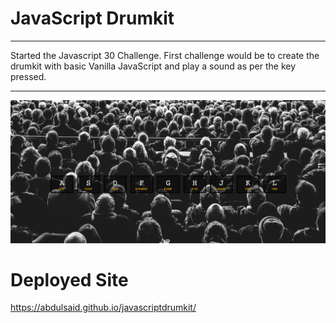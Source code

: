 # JavaScript Drumkit
- - -

Started the Javascript 30 Challenge. First challenge would be to create the drumkit with basic Vanilla JavaScript and play a sound as per the key pressed. 

- - -

![Image 1](https://github.com/AbdulSaid/javascriptdrumkit/blob/master/Screen%20Shot%202018-10-14%20at%205.44.51%20PM.png)

# Deployed Site

https://abdulsaid.github.io/javascriptdrumkit/
